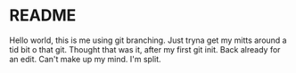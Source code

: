# README #

Hello world, this is me using git branching. Just tryna get my mitts around a tid bit o that git.
Thought that was it, after my first git init. Back already for an edit. Can't make up my mind. I'm split.
